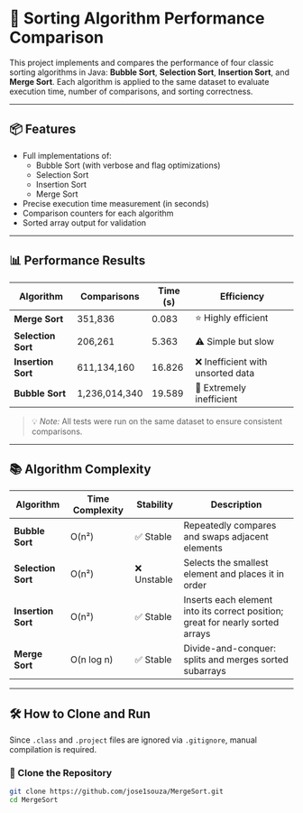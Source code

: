 # 🚀 Sorting Algorithm Performance Comparison

This project implements and compares the performance of four classic sorting algorithms in Java: **Bubble Sort**, **Selection Sort**, **Insertion Sort**, and **Merge Sort**. Each algorithm is applied to the same dataset to evaluate execution time, number of comparisons, and sorting correctness.

---

## 📦 Features

- Full implementations of:
  - Bubble Sort (with verbose and flag optimizations)
  - Selection Sort
  - Insertion Sort
  - Merge Sort
- Precise execution time measurement (in seconds)
- Comparison counters for each algorithm
- Sorted array output for validation

---

## 📊 Performance Results

| Algorithm         | Comparisons       | Time (s)  | Efficiency |
|-------------------|-------------------|-----------|------------|
| **Merge Sort**    | 351,836           | 0.083     | ⭐ Highly efficient |
| **Selection Sort**| 206,261           | 5.363     | ⚠️ Simple but slow |
| **Insertion Sort**| 611,134,160       | 16.826    | ❌ Inefficient with unsorted data |
| **Bubble Sort**   | 1,236,014,340     | 19.589    | 🚫 Extremely inefficient |

> 💡 *Note:* All tests were run on the same dataset to ensure consistent comparisons.

---

## 📚 Algorithm Complexity

| Algorithm        | Time Complexity | Stability | Description |
|------------------|------------------|-----------|-------------|
| **Bubble Sort**  | O(n²)            | ✅ Stable | Repeatedly compares and swaps adjacent elements |
| **Selection Sort** | O(n²)          | ❌ Unstable | Selects the smallest element and places it in order |
| **Insertion Sort** | O(n²)          | ✅ Stable | Inserts each element into its correct position; great for nearly sorted arrays |
| **Merge Sort**   | O(n log n)       | ✅ Stable | Divide-and-conquer: splits and merges sorted subarrays |

---

## 🛠️ How to Clone and Run

Since `.class` and `.project` files are ignored via `.gitignore`, manual compilation is required.

### 🔧 Clone the Repository

```bash
git clone https://github.com/jose1souza/MergeSort.git
cd MergeSort